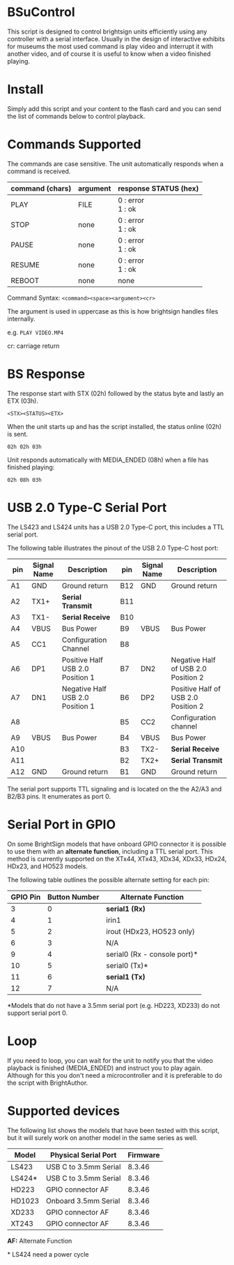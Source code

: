 # BSuControl

This script is designed to control brightsign units efficiently using any controller with a serial interface. Usually in the design of interactive exhibits for museums the most used command is play video and interrupt it with another video, and of course it is useful to know when a video finished playing.

# Install

Simply add this script and your content to the flash card and you can send the list of commands below to control playback.

# Commands Supported

The commands are case sensitive. 
The unit automatically responds when a command is received.

|command (chars)|argument|response STATUS (hex)|
|---|---|---|
|PLAY|FILE|0 : error <br>1 : ok|
|STOP|none|0 : error <br>1 : ok|
|PAUSE|none|0 : error <br>1 : ok|
|RESUME|none|0 : error <br>1 : ok|
|REBOOT|none|none|

Command Syntax: ```<command><space><argument><cr>```

The argument is used in uppercase as this is how brightsign handles files internally.

e.g. ```PLAY VIDEO.MP4```

cr: carriage return

# BS Response

The response start with STX (02h) followed by the status byte and lastly an ETX (03h). 
  
```<STX><STATUS><ETX>```
  
When the unit starts up and has the script installed, the status online (02h) is sent.

```02h 02h 03h```
  
Unit responds automatically with MEDIA_ENDED (08h) when a file has finished playing:
  
```02h 08h 03h```
  
# USB 2.0 Type-C Serial Port
  
The LS423 and LS424 units has a USB 2.0 Type-C port, this includes a TTL serial port.

The following table illustrates the pinout of the USB 2.0 Type-C host port:

|pin|Signal Name|Description|pin|Signal Name|Description|
|---|---|---|---|---|---|
|A1|GND|Ground return|B12|GND|Ground return|
|A2|TX1+|**Serial Transmit**|B11|||
|A3|TX1-|**Serial Receive**|B10|||
|A4|VBUS|Bus Power|B9|VBUS|Bus Power|
|A5|CC1|Configuration Channel|B8|||
|A6|DP1|Positive Half USB 2.0 Position 1|B7|DN2|Negative Half of USB 2.0 Position 2|
|A7|DN1|Negative Half USB 2.0 Position 1|B6|DP2|Positive Half of USB 2.0 Position 2|
|A8|||B5|CC2|Configuration channel|
|A9|VBUS|Bus Power|B4|VBUS|Bus Power|
|A10|||B3|TX2-|**Serial Receive**|
|A11|||B2|TX2+|**Serial Transmit**|
|A12|GND|Ground return|B1|GND|Ground return|

The serial port supports TTL signaling and is located on the the A2/A3 and B2/B3 pins. It enumerates as port 0.
  
# Serial Port in GPIO 

On some BrightSign models that have onboard GPIO connector it is possible to use them with an **alternate function**, including a TTL serial port. This method is currently supported on the XTx44, XTx43, XDx34, XDx33, HDx24, HDx23, and HO523 models.

The following table outlines the possible alternate setting for each pin:

|GPIO Pin|Button Number|Alternate Function|
|---|---|---|
|3|0|**serial1 (Rx)**|
|4|1|irin1|
|5|2|irout (HDx23, HO523 only)|
|6|3|N/A|
|9|4|serial0 (Rx - console port)*|
|10|5|serial0 (Tx)*|
|11|6|**serial1 (Tx)**|
|12|7|N/A|

*Models that do not have a 3.5mm serial port (e.g. HD223, XD233) do not support serial port 0.

# Loop
If you need to loop, you can wait for the unit to notify you that the video playback is finished (MEDIA_ENDED) and instruct you to play again. Although for this you don't need a microcontroller and it is preferable to do the script with BrightAuthor. 

# Supported devices

The following list shows the models that have been tested with this script, but it will surely work on another model in the same series as well. 
  
|Model  |Physical Serial Port | Firmware|
|---|---|---|
|LS423  |USB C to 3.5mm Serial| 8.3.46 |
|LS424* |USB C to 3.5mm Serial| 8.3.46 |
|HD223  |GPIO connector AF| 8.3.46 |
|HD1023 |Onboard 3.5mm Serial| 8.3.46 |
|XD233  |GPIO connector AF| 8.3.46 |
|XT243  |GPIO connector AF| 8.3.46 |
  
**AF:** Alternate Function
  
\* LS424 need a power cycle
